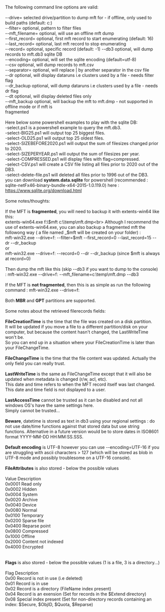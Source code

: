 The following command line options are valid:<br>
<br>
--drive=<string>        selected drive/partition to dump mft for - if offline, only used to build paths (default: c:)<br>
--filter=<string>       optional, pattern to filter files<br>
--mft_filename=<string> optional, will use an offline mft dump<br>
--first_record=<int>    optional, first mft record to start enumerating (default: 16)<br>
--last_record=<int>     optional, last mft record to stop enumerating<br>
--record=<int>          optional, specific record (default: -1)
--db3                   optional, will dump records to mft.db3 sqlite DB<br>
--encoding=<string>     optional, will set the sqlite encoding (default=utf-8)<br>
--csv                   optional, will dump records to mft.csv<br>
--separator=<string>    optional, will replace | by another separator in the csv file<br>
--dr                    optional, will display dataruns i.e clusters used by a file - needs filter flag<br>
--dr_backup             optional, will dump dataruns i.e clusters used by a file - needs dr flag<br>
--dt                    optional, will display deleted files only<br>
--mft_backup            optional, will backup the mft to mft.dmp - not supported in offline mode or if mft is<br>
                        fragmented<br>
<br>
Here below some powershell examples to play with the sqlite DB:<br>
-select.ps1 is a powershell example to query the mft.db3.<br>
-select-BIG25.ps1 will output top 25 biggest files.<br>
-select-OLD25.ps1 will output top 25 oldest files.<br>
-select-SIZEBEFORE2020.ps1 will output the sum of filesizes changed prior to 2020.<br>
-select-SIZEPERYEAR.ps1 will output the sum of filesizes per year.<br>
-select-COMPRESSED.ps1 will display files with flag=compressed.<br>
-select-CSV.ps1 will create a CSV file listing all files prior to 2020 out of the DB3.<br>
-select-delete-file.ps1 will deleted all files prior to 1996 out of the DB3.<br>
you can download <b>system.data.sqlite</b> for powershell (recommended : sqlite-netFx46-binary-bundle-x64-2015-1.0.119.0) here : https://www.sqlite.org/download.html <br>
<br>
Some notes/thoughts:<br>
<br>
If the MFT is <b>fragmented</b>, you will need to backup it with extents-win64 like this:<br>
extents-win64.exe f:\\$mft c:\\temp\mft.dmp<br>
Although I recommend the use of extents-win64.exe, you can also backup a fragmented mft the followong way ( a file named _$mft will be created on your folder) :<br>
mft-win32.exe --drive=f: --filter=$mft --first_record=0 --last_record=15 --dr --dr_backup<br>
or<br>
mft-win32.exe --drive=f: --record=0  --dr --dr_backup (since $mft is always at record=0)
<br><br>
Then dump the mft like this (skip --db3 if you want to dump to the console) : mft-win32.exe --drive=f: --mft_filename=c:\\temp\mft.dmp --db3 <br>
<br>
If the MFT is <b>not fragmented</b>, then this is as simple as run the following command : mft-win32.exe --drive=f:<br>
<br>
Both <b>MBR</b> and <b>GPT</b> partitions are supported.<br>
<br>
Some notes about the retrieved filerecords fields:<br>
<br>
<b>FileCreationTime</b> is the time that the file was created on a disk partition.<br>
It will be updated if you move a file to a different partition/disk on your computer, but because the content hasn't changed, the LastWriteTime won't be.<br>
So you can end up in a situation where your FileCreationTime is later than your FileChangeTime.<br>
<br>
<b>FileChangeTime</b> is the time that the file content was updated. Actually the only field you can really trust.<br>
<br>
<b>LastWriteTime</b> is the same as FileChangeTime except that it will also be updated when metadata is changed (r/w, acl, etc). <br>
This date and time refers to when the MFT record itself was last changed. This date and time field is not displayed to a user.<br>
<br>
<b>LastAccessTime</b> cannot be trusted as it can be disabled and not all windows OS's have the same settings here.<br>
Simply cannot be trusted...<br>
<br>
<b>Beware</b>, datetime is stored as text in db3 using your regional settings : do not use date/time functions against that stored data but use string functions.
Alternative in a future version would be to store dates in ISO8601 format YYYY-MM-DD HH:MM:SS.SSS.
<br><br>
<b>Default encoding</b> is UTF-8 however you can use --encoding=UTF-16 if you are struggling with ascii characters > 127 (which will be stored as blob in UTF-8 mode and possibly troublesome on a UTF-16 console).
<br><br>
<b>FileAttributes</b> is also stored - below the possible values<br>
<br>
Value	Description<br>
0x0001	Read only<br>
0x0002	Hidden<br>
0x0004	System<br>
0x0020	Archive<br>
0x0040	Device<br>
0x0080	Normal<br>
0x0100	Temporary<br>
0x0200	Sparse file<br>
0x0400	Reparse point<br>
0x0800	Compressed<br>
0x1000	Offline<br>
0x2000	Content not indexed<br>
0x4000	Encrypted<br>
<br><br>
<b>Flags</b> is also stored - below the possible values (1 is a file, 3 is a directory...)<br>
<br>
Flag	Description<br>
0x00	Record is not in use (i.e deleted)<br>
0x01	Record is in use<br>
0x02	Record is a directory (FileName index present)<br>
0x04	Record is an exension (Set for records in the $Extend directory)<br>
0x08	Special index present (Set for non-directory records containing an index: $Secure, $ObjID, $Quota, $Reparse)<br>

